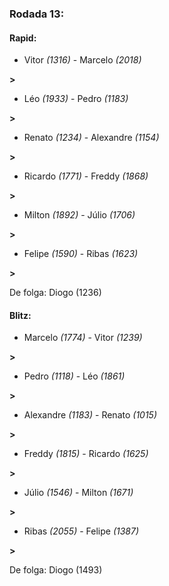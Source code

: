 ### Rodada 13:

#### Rapid:

* Vitor *(1316)*     -     Marcelo *(2018)*

 **>** 
* Léo *(1933)*     -     Pedro *(1183)*

 **>** 
* Renato *(1234)*     -     Alexandre *(1154)*

 **>** 
* Ricardo *(1771)*     -     Freddy *(1868)*

 **>** 
* Milton *(1892)*     -     Júlio *(1706)*

 **>** 
* Felipe *(1590)*     -     Ribas *(1623)*

 **>** 

De folga: Diogo (1236)

#### Blitz:

* Marcelo *(1774)*     -     Vitor *(1239)*

 **>** 
* Pedro *(1118)*     -     Léo *(1861)*

 **>** 
* Alexandre *(1183)*     -     Renato *(1015)*

 **>** 
* Freddy *(1815)*     -     Ricardo *(1625)*

 **>** 
* Júlio *(1546)*     -     Milton *(1671)*

 **>** 
* Ribas *(2055)*     -     Felipe *(1387)*

 **>** 

De folga: Diogo (1493)

